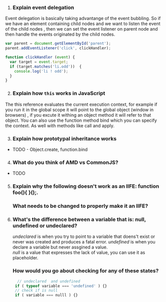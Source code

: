 
1. ### Explain event delegation  
Event delegation is basically taking advantange of the event bubbling. So if we have an element containing child nodes and we want to listen the event of the child nodes , then we can set the event listener on parent node and then handle the events originated by the child nodes. 

```javascript 
var parent = document.getElementById('parent');
parent.addEventListener('click', clickHandler);

function clickHandler (event) {
  var target = event.target;
  if (target.matches('li.odd'))  {
    console.log('li ! odd');
  }
}
```

2. ### Explain how `this` works in JavaScript
The this reference evaluates the current execution context, for example if you run it in the global scope it will point to the global object (window in browsers) , if you excute it withing an object method it will refer to that object. You can also use the function method bind which you can specify the context. As well with methods like call and apply. 

3. ### Explain how prototypal inheritance works
- TODO - Object.create, function.bind

4. ### What do you think of AMD vs CommonJS? 
- TODO 

5. ### Explain why the following doesn't work as an IIFE: function foo(){ }();.
   ### What needs to be changed to properly make it an IIFE?
   
   
6. ### What's the difference between a variable that is: null, undefined or undeclared?
   *undeclared* is when you try to point to a variable that doens't exist or never was created and produces a fatal error.
   *undefined* is when you declare a variable but never assgined a value.  
   *null* is a value that expresses the lack of value, you can use it as placeholder.
   ### How would you go about checking for any of these states? 
   ```javascript
     // undeclared  and undefined 
    if ( typeof variable === 'undefined' ) {} 
    // check if is null
    if ( variable === nulll ) {}
   ```
  
